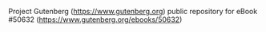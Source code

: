 Project Gutenberg (https://www.gutenberg.org) public repository for
eBook #50632 (https://www.gutenberg.org/ebooks/50632)
